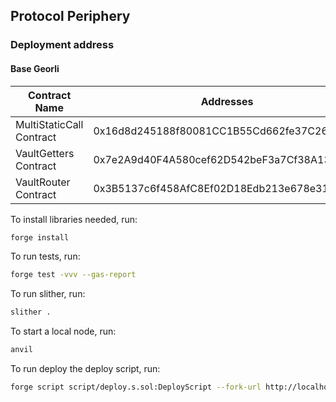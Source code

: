 ## Protocol Periphery

### Deployment address

#### Base Georli

| Contract Name            | Addresses                                  |
| ------------------------ | ------------------------------------------ |
| MultiStaticCall Contract | 0x16d8d245188f80081CC1B55Cd662fe37C26953D3 |
| VaultGetters Contract    | 0x7e2A9d40F4A580cef62D542beF3a7Cf38A13a76A |
| VaultRouter Contract     | 0x3B5137c6f458AfC8Ef02D18Edb213e678e314C54 |

To install libraries needed, run:

```zsh
forge install
```

To run tests, run:

```zsh
forge test -vvv --gas-report
```

To run slither, run:

```zsh
slither .
```

To start a local node, run:

```zsh
anvil
```

To run deploy the deploy script, run:

```zsh
forge script script/deploy.s.sol:DeployScript --fork-url http://localhost:8545 --broadcast
```

